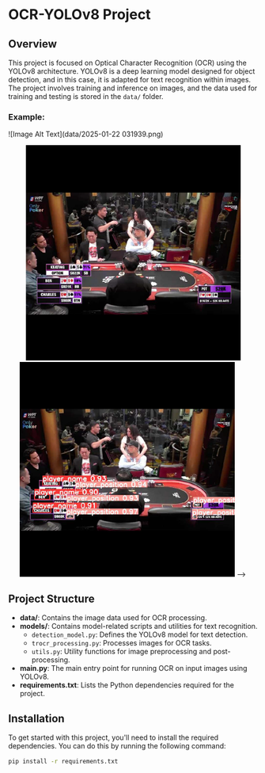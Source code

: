 # OCR-YOLOv8 Project

## Overview

This project is focused on Optical Character Recognition (OCR) using the YOLOv8 architecture. YOLOv8 is a deep learning model designed for object detection, and in this case, it is adapted for text recognition within images. The project involves training and inference on images, and the data used for training and testing is stored in the `data/` folder.

### Example:

 ![Image Alt Text](data/2025-01-22 031939.png)

<p align="center">
  <img src="data/2025-01-22 031822.png" alt="Image 1" width="435"/>
  <img src="data/2025-01-22 031939.png" alt="Image 1" width="435"/>
<!-- <!--   <img src="result_plots/xglinear_fit_plot.png" alt="Image 2" width="520"/> -->
<!--   <img src="result_plots/fflinear_fit_plot.png" alt="Image 3" width="500"/> --> -->
</p>

## Project Structure

- **data/**: Contains the image data used for OCR processing.
- **models/**: Contains model-related scripts and utilities for text recognition.
  - `detection_model.py`: Defines the YOLOv8 model for text detection.
  - `trocr_processing.py`: Processes images for OCR tasks.
  - `utils.py`: Utility functions for image preprocessing and post-processing.
- **main.py**: The main entry point for running OCR on input images using YOLOv8.
- **requirements.txt**: Lists the Python dependencies required for the project.

## Installation

To get started with this project, you'll need to install the required dependencies. You can do this by running the following command:

```bash
pip install -r requirements.txt



